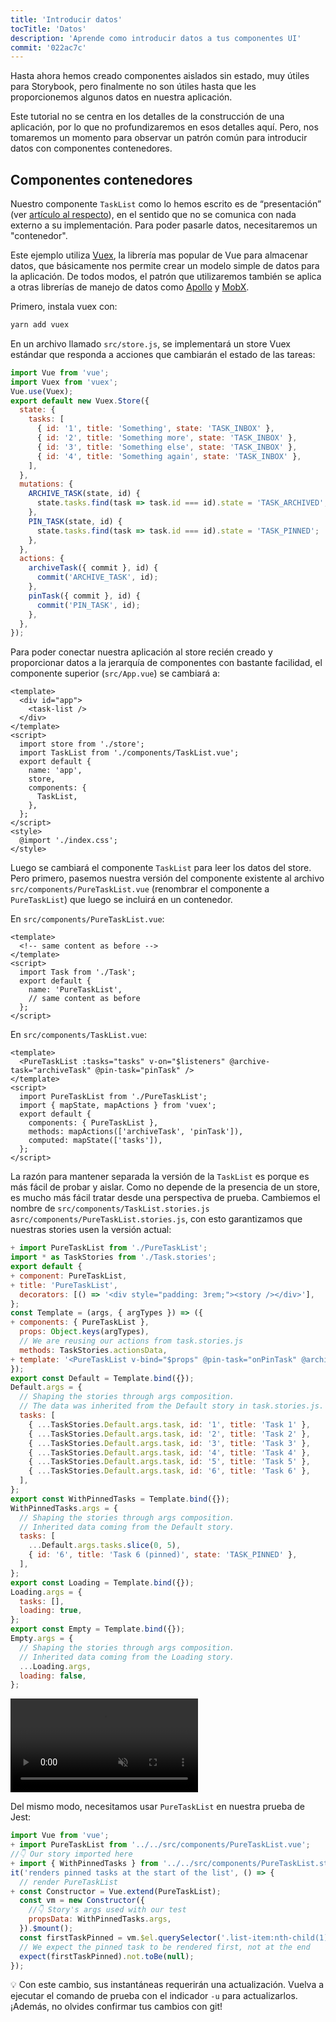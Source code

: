 ```yaml
---
title: 'Introducir datos'
tocTitle: 'Datos'
description: 'Aprende como introducir datos a tus componentes UI'
commit: '022ac7c'
---
```


Hasta ahora hemos creado componentes aislados sin estado, muy útiles para Storybook, pero finalmente no son útiles hasta que les proporcionemos algunos datos en nuestra aplicación.

Este tutorial no se centra en los detalles de la construcción de una aplicación, por lo que no profundizaremos en esos detalles aquí. Pero, nos tomaremos un momento para observar un patrón común para introducir datos con componentes contenedores.

## Componentes contenedores

Nuestro componente `TaskList` como lo hemos escrito es de “presentación” (ver [artículo al respecto](https://medium.com/@dan_abramov/smart-and-dumb-components-7ca2f9a7c7d0)), en el sentido que no se comunica con nada externo a su implementación. Para poder pasarle datos, necesitaremos un "contenedor".

Este ejemplo utiliza [Vuex](https://vuex.vuejs.org), la librería mas popular de Vue para almacenar datos, que básicamente nos permite crear un modelo simple de datos para la aplicación. De todos modos, el patrón que utilizaremos también se aplica a otras librerías de manejo de datos como [Apollo](https://www.apollographql.com/client/) y [MobX](https://mobx.js.org/).

Primero, instala vuex con:

```bash
yarn add vuex
```

En un archivo llamado `src/store.js`, se implementará un store Vuex estándar que responda a acciones que cambiarán el estado de las tareas:

```js:title=src/store.js
import Vue from 'vue';
import Vuex from 'vuex';
Vue.use(Vuex);
export default new Vuex.Store({
  state: {
    tasks: [
      { id: '1', title: 'Something', state: 'TASK_INBOX' },
      { id: '2', title: 'Something more', state: 'TASK_INBOX' },
      { id: '3', title: 'Something else', state: 'TASK_INBOX' },
      { id: '4', title: 'Something again', state: 'TASK_INBOX' },
    ],
  },
  mutations: {
    ARCHIVE_TASK(state, id) {
      state.tasks.find(task => task.id === id).state = 'TASK_ARCHIVED';
    },
    PIN_TASK(state, id) {
      state.tasks.find(task => task.id === id).state = 'TASK_PINNED';
    },
  },
  actions: {
    archiveTask({ commit }, id) {
      commit('ARCHIVE_TASK', id);
    },
    pinTask({ commit }, id) {
      commit('PIN_TASK', id);
    },
  },
});
```

Para poder conectar nuestra aplicación al store recién creado y proporcionar datos a la jerarquía de componentes con bastante facilidad, el componente superior (`src/App.vue`) se cambiará a:

```html:title=src/App.vue
<template>
  <div id="app">
    <task-list />
  </div>
</template>
<script>
  import store from './store';
  import TaskList from './components/TaskList.vue';
  export default {
    name: 'app',
    store,
    components: {
      TaskList,
    },
  };
</script>
<style>
  @import './index.css';
</style>
```

Luego se cambiará el componente `TaskList` para leer los datos del store. Pero primero, pasemos nuestra versión del componente existente al archivo `src/components/PureTaskList.vue` (renombrar el componente a `PureTaskList`) que luego se incluirá en un contenedor.

En `src/components/PureTaskList.vue`:

```html:title=src/components/PureTaskList.vue
<template>
  <!-- same content as before -->
</template>
<script>
  import Task from './Task';
  export default {
    name: 'PureTaskList',
    // same content as before
  };
</script>
```

En `src/components/TaskList.vue`:

```html:title=src/components/TaskList.vue
<template>
  <PureTaskList :tasks="tasks" v-on="$listeners" @archive-task="archiveTask" @pin-task="pinTask" />
</template>
<script>
  import PureTaskList from './PureTaskList';
  import { mapState, mapActions } from 'vuex';
  export default {
    components: { PureTaskList },
    methods: mapActions(['archiveTask', 'pinTask']),
    computed: mapState(['tasks']),
  };
</script>
```

La razón para mantener separada la versión de la `TaskList` es porque es más fácil de probar y aislar. Como no depende de la presencia de un store, es mucho más fácil tratar desde una perspectiva de prueba. Cambiemos el nombre de `src/components/TaskList.stories.js` a`src/components/PureTaskList.stories.js`, con esto garantizamos que nuestras stories usen la versión actual:

```diff:title=src/components/PureTaskList.stories.js
+ import PureTaskList from './PureTaskList';
import * as TaskStories from './Task.stories';
export default {
+ component: PureTaskList,
+ title: 'PureTaskList',
  decorators: [() => '<div style="padding: 3rem;"><story /></div>'],
};
const Template = (args, { argTypes }) => ({
+ components: { PureTaskList },
  props: Object.keys(argTypes),
  // We are reusing our actions from task.stories.js
  methods: TaskStories.actionsData,
+ template: '<PureTaskList v-bind="$props" @pin-task="onPinTask" @archive-task="onArchiveTask" />',
});
export const Default = Template.bind({});
Default.args = {
  // Shaping the stories through args composition.
  // The data was inherited from the Default story in task.stories.js.
  tasks: [
    { ...TaskStories.Default.args.task, id: '1', title: 'Task 1' },
    { ...TaskStories.Default.args.task, id: '2', title: 'Task 2' },
    { ...TaskStories.Default.args.task, id: '3', title: 'Task 3' },
    { ...TaskStories.Default.args.task, id: '4', title: 'Task 4' },
    { ...TaskStories.Default.args.task, id: '5', title: 'Task 5' },
    { ...TaskStories.Default.args.task, id: '6', title: 'Task 6' },
  ],
};
export const WithPinnedTasks = Template.bind({});
WithPinnedTasks.args = {
  // Shaping the stories through args composition.
  // Inherited data coming from the Default story.
  tasks: [
    ...Default.args.tasks.slice(0, 5),
    { id: '6', title: 'Task 6 (pinned)', state: 'TASK_PINNED' },
  ],
};
export const Loading = Template.bind({});
Loading.args = {
  tasks: [],
  loading: true,
};
export const Empty = Template.bind({});
Empty.args = {
  // Shaping the stories through args composition.
  // Inherited data coming from the Loading story.
  ...Loading.args,
  loading: false,
};
```

<video autoPlay muted playsInline loop>
  <source
    src="/intro-to-storybook/finished-tasklist-states.mp4"
    type="video/mp4"
  />
</video>

Del mismo modo, necesitamos usar `PureTaskList` en nuestra prueba de Jest:

```diff:title=tests/unit/PureTaskList.spec.js
import Vue from 'vue';
+ import PureTaskList from '../../src/components/PureTaskList.vue';
//👇 Our story imported here
+ import { WithPinnedTasks } from '../../src/components/PureTaskList.stories';
it('renders pinned tasks at the start of the list', () => {
  // render PureTaskList
+ const Constructor = Vue.extend(PureTaskList);
  const vm = new Constructor({
    //👇 Story's args used with our test
    propsData: WithPinnedTasks.args,
  }).$mount();
  const firstTaskPinned = vm.$el.querySelector('.list-item:nth-child(1).TASK_PINNED');
  // We expect the pinned task to be rendered first, not at the end
  expect(firstTaskPinned).not.toBe(null);
});
```

<div class="aside">
💡 Con este cambio, sus instantáneas requerirán una actualización. Vuelva a ejecutar el comando de prueba con el indicador <code>-u</code> para actualizarlos. ¡Además, no olvides confirmar tus cambios con git!
</div>
